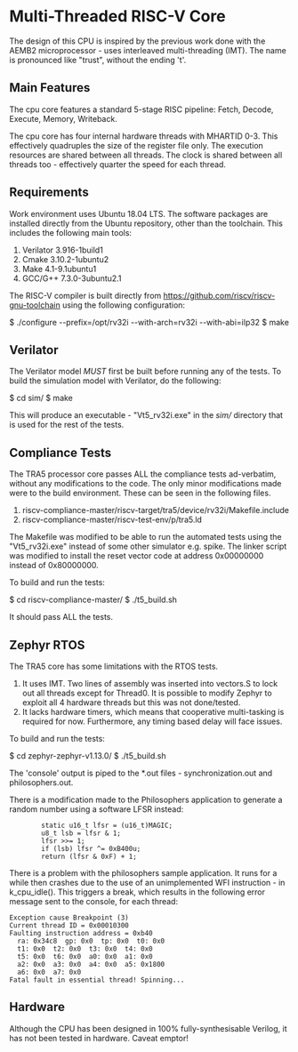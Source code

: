 # Multi-Threaded RISC-V Core

The design of this CPU is inspired by the previous work done with the AEMB2 microprocessor - uses interleaved multi-threading (IMT).
The name is pronounced like "trust", without the ending 't'.

## Main Features

The cpu core features a standard 5-stage RISC pipeline: Fetch, Decode, Execute, Memory, Writeback.

The cpu core has four internal hardware threads with MHARTID 0-3. This effectively quadruples the size of the register file only. The execution resources are shared between all threads. The clock is shared between all threads too - effectively quarter the speed for each thread.

## Requirements

Work environment uses Ubuntu 18.04 LTS. The software packages are installed directly from the Ubuntu repository, other than the toolchain. This includes the following main tools:

1. Verilator 3.916-1build1
2. Cmake 3.10.2-1ubuntu2
3. Make 4.1-9.1ubuntu1
4. GCC/G++ 7.3.0-3ubuntu2.1

The RISC-V compiler is built directly from https://github.com/riscv/riscv-gnu-toolchain using the following configuration:

$ ./configure --prefix=/opt/rv32i --with-arch=rv32i --with-abi=ilp32
$ make

## Verilator

The Verilator model *MUST* first be built before running any of the tests.
To build the simulation model with Verilator, do the following:

$ cd sim/
$ make

This will produce an executable - "Vt5_rv32i.exe" in the *sim/* directory that is used for the rest of the tests.

## Compliance Tests

The TRA5 processor core passes ALL the compliance tests ad-verbatim, without any modifications to the code. The only minor modifications made were to the build environment. These can be seen in the following files.

1. riscv-compliance-master/riscv-target/tra5/device/rv32i/Makefile.include
2. riscv-compliance-master/riscv-test-env/p/tra5.ld

The Makefile was modified to be able to run the automated tests using the "Vt5_rv32i.exe" instead of some other simulator e.g. spike.
The linker script was modified to install the reset vector code at address 0x00000000 instead of 0x80000000.

To build and run the tests:

$ cd riscv-compliance-master/
$ ./t5_build.sh

It should pass ALL the tests.

## Zephyr RTOS

The TRA5 core has some limitations with the RTOS tests.

1. It uses IMT. Two lines of assembly was inserted into vectors.S to lock out all threads except for Thread0. It is possible to modify Zephyr to exploit all 4 hardware threads but this was not done/tested.
2. It lacks hardware timers, which means that cooperative multi-tasking is required for now. Furthermore, any timing based delay will face issues. 

To build and run the tests:

$ cd zephyr-zephyr-v1.13.0/
$ ./t5_build.sh

The 'console' output is piped to the *.out files - synchronization.out and philosophers.out.

There is a modification made to the Philosophers application to generate a random number using a software LFSR instead:

```
        static u16_t lfsr = (u16_t)MAGIC;
        u8_t lsb = lfsr & 1;
        lfsr >>= 1;
        if (lsb) lfsr ^= 0xB400u;
        return (lfsr & 0xF) + 1;
```

There is a problem with the philosophers sample application. It runs for a while then crashes due to the use of an unimplemented WFI instruction - in k_cpu_idle(). This triggers a break, which results in the following error message sent to the console, for each thread:

```
Exception cause Breakpoint (3)
Current thread ID = 0x00010300
Faulting instruction address = 0xb40
  ra: 0x34c8  gp: 0x0  tp: 0x0  t0: 0x0
  t1: 0x0  t2: 0x0  t3: 0x0  t4: 0x0
  t5: 0x0  t6: 0x0  a0: 0x0  a1: 0x0
  a2: 0x0  a3: 0x0  a4: 0x0  a5: 0x1800
  a6: 0x0  a7: 0x0
Fatal fault in essential thread! Spinning...
```

## Hardware

Although the CPU has been designed in 100% fully-synthesisable Verilog, it has not been tested in hardware. 
Caveat emptor!


